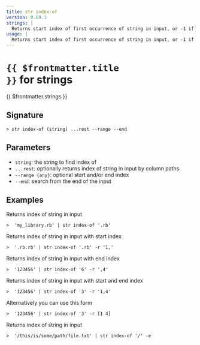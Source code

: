 ```yaml
---
title: str index-of
version: 0.69.1
strings: |
  Returns start index of first occurrence of string in input, or -1 if no match
usage: |
  Returns start index of first occurrence of string in input, or -1 if no match
---
```


# <code>{{ $frontmatter.title }}</code> for strings

<div class='command-title'>{{ $frontmatter.strings }}</div>

## Signature

```> str index-of (string) ...rest --range --end```

## Parameters

 -  `string`: the string to find index of
 -  `...rest`: optionally returns index of string in input by column paths
 -  `--range {any}`: optional start and/or end index
 -  `--end`: search from the end of the input

## Examples

Returns index of string in input
```shell
>  'my_library.rb' | str index-of '.rb'
```

Returns index of string in input with start index
```shell
>  '.rb.rb' | str index-of '.rb' -r '1,'
```

Returns index of string in input with end index
```shell
>  '123456' | str index-of '6' -r ',4'
```

Returns index of string in input with start and end index
```shell
>  '123456' | str index-of '3' -r '1,4'
```

Alternatively you can use this form
```shell
>  '123456' | str index-of '3' -r [1 4]
```

Returns index of string in input
```shell
>  '/this/is/some/path/file.txt' | str index-of '/' -e
```
